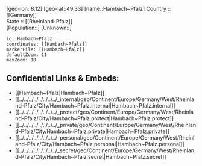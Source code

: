 ﻿---
location: [49.33,8.12] 
mapzoom: [7,12] 
mapmarker: city 
type: City
tags:
- geo/City


SpocWebEntityId: 30741
isDeleted: false
confidential: public

---
[geo-lon::8.12] 
[geo-lat::49.33] 
[name::Hambach~Pfalz] 
Country :: [[Germany]]  
State :: [[Rheinland-Pfalz]]  
[Population::] 
[Unknown::] 


```leaflet
id: Hambach~Pfalz
coordinates: [[Hambach~Pfalz]] 
markerFile: [[Hambach~Pfalz]] 
defaultZoom: 11 
maxZoom: 18
```


## Confidential Links & Embeds: 
- [[Hambach~Pfalz|Hambach~Pfalz]]  
- [[../../../../../../../../_internal/geo/Continent/Europe/Germany/West/Rheinland-Pfalz/City/Hambach~Pfalz.internal|Hambach~Pfalz.internal]] 
- [[../../../../../../../../_protect/geo/Continent/Europe/Germany/West/Rheinland-Pfalz/City/Hambach~Pfalz.protect|Hambach~Pfalz.protect]] 
- [[../../../../../../../../_private/geo/Continent/Europe/Germany/West/Rheinland-Pfalz/City/Hambach~Pfalz.private|Hambach~Pfalz.private]] 
- [[../../../../../../../../_personal/geo/Continent/Europe/Germany/West/Rheinland-Pfalz/City/Hambach~Pfalz.personal|Hambach~Pfalz.personal]] 
- [[../../../../../../../../_secret/geo/Continent/Europe/Germany/West/Rheinland-Pfalz/City/Hambach~Pfalz.secret|Hambach~Pfalz.secret]] 
